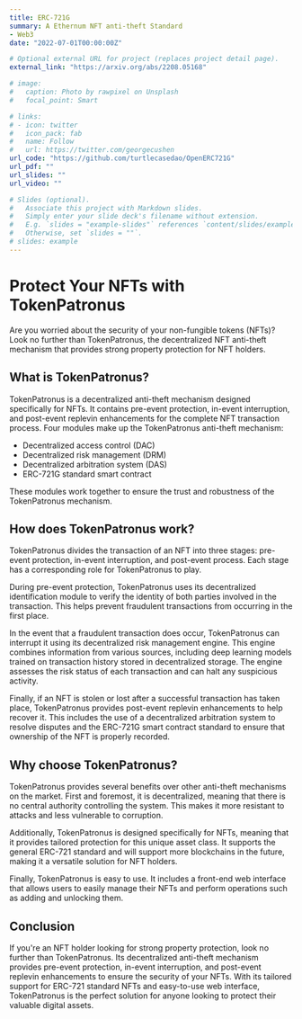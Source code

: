 ```yaml
---
title: ERC-721G
summary: A Ethernum NFT anti-theft Standard
- Web3
date: "2022-07-01T00:00:00Z"

# Optional external URL for project (replaces project detail page).
external_link: "https://arxiv.org/abs/2208.05168"

# image:
#   caption: Photo by rawpixel on Unsplash
#   focal_point: Smart

# links:
# - icon: twitter
#   icon_pack: fab
#   name: Follow
#   url: https://twitter.com/georgecushen
url_code: "https://github.com/turtlecasedao/OpenERC721G"
url_pdf: ""
url_slides: ""
url_video: ""

# Slides (optional).
#   Associate this project with Markdown slides.
#   Simply enter your slide deck's filename without extension.
#   E.g. `slides = "example-slides"` references `content/slides/example-slides.md`.
#   Otherwise, set `slides = ""`.
# slides: example
---
```


# Protect Your NFTs with TokenPatronus

Are you worried about the security of your non-fungible tokens (NFTs)? Look no further than TokenPatronus, the decentralized NFT anti-theft mechanism that provides strong property protection for NFT holders.

## What is TokenPatronus?

TokenPatronus is a decentralized anti-theft mechanism designed specifically for NFTs. It contains pre-event protection, in-event interruption, and post-event replevin enhancements for the complete NFT transaction process. Four modules make up the TokenPatronus anti-theft mechanism:

- Decentralized access control (DAC)
- Decentralized risk management (DRM)
- Decentralized arbitration system (DAS)
- ERC-721G standard smart contract

These modules work together to ensure the trust and robustness of the TokenPatronus mechanism.

## How does TokenPatronus work?

TokenPatronus divides the transaction of an NFT into three stages: pre-event protection, in-event interruption, and post-event process. Each stage has a corresponding role for TokenPatronus to play.

During pre-event protection, TokenPatronus uses its decentralized identification module to verify the identity of both parties involved in the transaction. This helps prevent fraudulent transactions from occurring in the first place.

In the event that a fraudulent transaction does occur, TokenPatronus can interrupt it using its decentralized risk management engine. This engine combines information from various sources, including deep learning models trained on transaction history stored in decentralized storage. The engine assesses the risk status of each transaction and can halt any suspicious activity.

Finally, if an NFT is stolen or lost after a successful transaction has taken place, TokenPatronus provides post-event replevin enhancements to help recover it. This includes the use of a decentralized arbitration system to resolve disputes and the ERC-721G smart contract standard to ensure that ownership of the NFT is properly recorded.

## Why choose TokenPatronus?

TokenPatronus provides several benefits over other anti-theft mechanisms on the market. First and foremost, it is decentralized, meaning that there is no central authority controlling the system. This makes it more resistant to attacks and less vulnerable to corruption.

Additionally, TokenPatronus is designed specifically for NFTs, meaning that it provides tailored protection for this unique asset class. It supports the general ERC-721 standard and will support more blockchains in the future, making it a versatile solution for NFT holders.

Finally, TokenPatronus is easy to use. It includes a front-end web interface that allows users to easily manage their NFTs and perform operations such as adding and unlocking them.

## Conclusion

If you're an NFT holder looking for strong property protection, look no further than TokenPatronus. Its decentralized anti-theft mechanism provides pre-event protection, in-event interruption, and post-event replevin enhancements to ensure the security of your NFTs. With its tailored support for ERC-721 standard NFTs and easy-to-use web interface, TokenPatronus is the perfect solution for anyone looking to protect their valuable digital assets.
